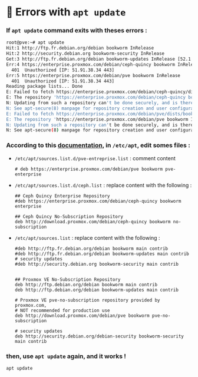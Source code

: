 
# 🚨 Errors with `apt update`

### If `apt update` command exits with theses errors :
```sh
root@pve:~# apt update
Hit:1 http://ftp.fr.debian.org/debian bookworm InRelease
Hit:2 http://security.debian.org bookworm-security InRelease
Get:3 http://ftp.fr.debian.org/debian bookworm-updates InRelease [52.1 kB]
Err:4 https://enterprise.proxmox.com/debian/ceph-quincy bookworm InRelease
  401  Unauthorized [IP: 51.91.38.34 443]
Err:5 https://enterprise.proxmox.com/debian/pve bookworm InRelease
  401  Unauthorized [IP: 51.91.38.34 443]
Reading package lists... Done
E: Failed to fetch https://enterprise.proxmox.com/debian/ceph-quincy/dists/bookworm/InRelease  401  Unauthorized [IP: 51.91.38.34 443]
E: The repository 'https://enterprise.proxmox.com/debian/ceph-quincy bookworm InRelease' is not signed.
N: Updating from such a repository can't be done securely, and is therefore disabled by default.
N: See apt-secure(8) manpage for repository creation and user configuration details.
E: Failed to fetch https://enterprise.proxmox.com/debian/pve/dists/bookworm/InRelease  401  Unauthorized [IP: 51.91.38.34 443]
E: The repository 'https://enterprise.proxmox.com/debian/pve bookworm InRelease' is not signed.
N: Updating from such a repository can't be done securely, and is therefore disabled by default.
N: See apt-secure(8) manpage for repository creation and user configuration details.
```
### According to this [documentation](https://pve.proxmox.com/wiki/Package_Repositories), in `/etc/apt`, edit somes files :
- `/etc/apt/sources.list.d/pve-entreprise.list` : comment content
	```
	# deb https://enterprise.proxmox.com/debian/pve bookworm pve-enterprise
	```
- `/etc/apt/sources.list.d/ceph.list` : replace content with the following :
	```
	## Ceph Quincy Enterprise Repository
	#deb https://enterprise.proxmox.com/debian/ceph-quincy bookworm enterprise

	## Ceph Quincy No-Subscription Repository
	deb http://download.proxmox.com/debian/ceph-quincy bookworm no-subscription
	```
- `/etc/apt/sources.list` : replace content with the following :
	```
	#deb http://ftp.fr.debian.org/debian bookworm main contrib
	#deb http://ftp.fr.debian.org/debian bookworm-updates main contrib
	# security updates
	#deb http://security.debian.org bookworm-security main contrib


	## Proxmox VE No-Subscription Repository
	deb http://ftp.debian.org/debian bookworm main contrib
	deb http://ftp.debian.org/debian bookworm-updates main contrib

	# Proxmox VE pve-no-subscription repository provided by proxmox.com,
	# NOT recommended for production use
	deb http://download.proxmox.com/debian/pve bookworm pve-no-subscription

	# security updates
	deb http://security.debian.org/debian-security bookworm-security main contrib
	```
### then, use `apt update` again, and it works !
```sh
apt update
```